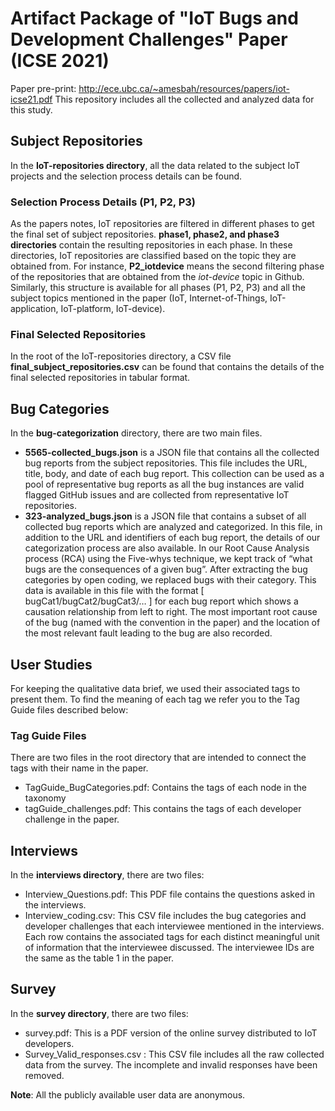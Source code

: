 # Artifact Package of "IoT Bugs and Development Challenges" Paper (ICSE 2021)

Paper pre-print: http://ece.ubc.ca/~amesbah/resources/papers/iot-icse21.pdf 
This repository includes all the collected and analyzed data for this study.


## Subject Repositories
In the **IoT-repositories directory**, all the data related to the subject IoT projects and the selection process details can be found.

### Selection Process Details (P1, P2, P3)
As the papers notes, IoT repositories are filtered in different phases to get the final set of subject repositories. **phase1, phase2, and phase3 directories** contain the resulting repositories in each phase. In these directories, IoT repositories are classified based on the topic they are obtained from.  For instance, **P2_iotdevice** means the second filtering phase of the repositories that are obtained from the *iot-device* topic in Github. Similarly, this structure is available for all phases (P1, P2, P3) and all the subject topics mentioned in the paper (IoT, Internet-of-Things, IoT-application, IoT-platform, IoT-device).

### Final Selected Repositories
In the root of the IoT-repositories directory, a CSV file **final_subject_repositories.csv** can be found that contains the details of the final selected repositories in tabular format. 

## Bug Categories
In the **bug-categorization** directory, there are two main files.
 - **5565-collected_bugs.json** is a JSON file that contains all the collected bug reports from the subject repositories. This file includes the URL, title, body, and date of each bug report. This collection can be used as a pool of representative bug reports as all the bug instances are valid flagged GitHub issues and are collected from representative IoT repositories.
 - **323-analyzed_bugs.json** is a JSON file that contains a subset of all collected bug reports which are analyzed and categorized. In this file, in addition to the URL and identifiers of each bug report, the details of our categorization process are also available. In our Root Cause Analysis process (RCA) using the Five-whys technique, we kept track of “what bugs are the consequences of a given bug”. After extracting the bug categories by open coding, we replaced bugs with their category. This data is available in this file with the format [ bugCat1/bugCat2/bugCat3/… ] for each bug report which shows a causation relationship from left to right. The most important root cause of the bug (named with the convention in the paper) and the location of the most relevant fault leading to the bug are also recorded.

## User Studies
For keeping the qualitative data brief, we used their associated tags to present them. To find the meaning of each tag we refer you to the Tag Guide files described below: 
### Tag Guide Files
There are two files in the root directory that are intended to connect the tags with their name in the paper.
- TagGuide_BugCategories.pdf: Contains the tags of each node in the taxonomy
- tagGuide_challenges.pdf: This contains the tags of each developer challenge in the paper.
## Interviews
In the **interviews directory**, there are two files:
- Interview_Questions.pdf: This PDF file contains the questions asked in the interviews.
- Interview_coding.csv: This CSV file includes the bug categories and developer challenges that each interviewee mentioned in the interviews. Each row contains the associated tags for each distinct meaningful unit of information that the interviewee discussed. The interviewee IDs are the same as the table 1 in the paper.

## Survey
In the **survey directory**, there are two files:
- survey.pdf: This is a PDF version of the online survey distributed to IoT developers.
- Survey_Valid_responses.csv : This CSV file includes all the raw collected data from the survey. The incomplete and invalid responses have been removed.

**Note**: All the publicly available user data are anonymous.
